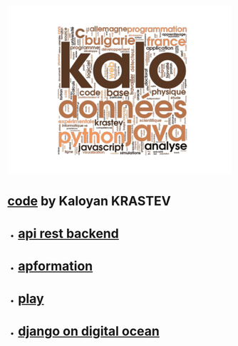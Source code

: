 [![Kaloyan KRASTEV](dev.jpg)](https://github.com/kaloyansen)
# [code](https://github.com/kaloyansen) by Kaloyan KRASTEV
- # [api rest backend](back)
- # [apformation](ap/index.html)
- # [play](play)
- # [django on digital ocean](deploy)
